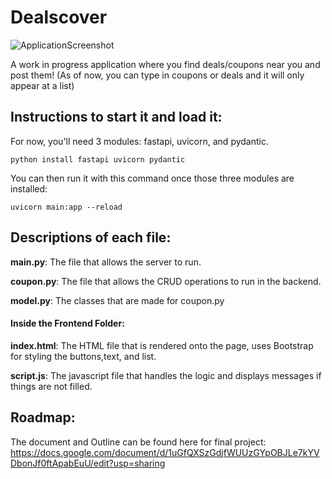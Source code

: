 # Dealscover
![ApplicationScreenshot](https://github.com/plovanpete/dealscoverCS3980project/assets/145849883/f691d7eb-98e3-46fd-b674-473536716a04)

A work in progress application where you find deals/coupons near you and post them!
(As of now, you can type in coupons or deals and it will only appear at a list)

## Instructions to start it and load it:
For now, you'll need 3 modules: fastapi, uvicorn, and pydantic.
```
python install fastapi uvicorn pydantic
```
You can then run it with this command once those three modules are installed:
```
uvicorn main:app --reload
```

## Descriptions of each file:
**main.py**: The file that allows the server to run.

**coupon.py**: The file that allows the CRUD operations to run in the backend.

**model.py**: The classes that are made for coupon.py

#### Inside the Frontend Folder:

**index.html**: The HTML file that is rendered onto the page, uses Bootstrap for styling the buttons,text, and list.

**script.js**: The javascript file that handles the logic and displays messages if things are not filled.

## Roadmap:
The document and Outline can be found here for final project:
https://docs.google.com/document/d/1uGfQXSzGdjfWUUzGYpOBJLe7kYVDbonJf0ftApabEuU/edit?usp=sharing
